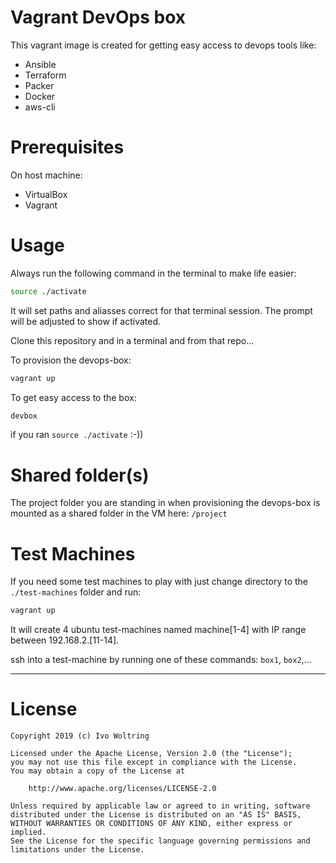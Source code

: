 # Vagrant DevOps box

This vagrant image is created for getting easy access to devops tools like:

* Ansible
* Terraform
* Packer
* Docker
* aws-cli

# Prerequisites

On host machine:
* VirtualBox 
* Vagrant 

# Usage

Always run the following command in the terminal to make life easier:

```bash
source ./activate
```
It will set paths and aliasses correct for that terminal session. 
The prompt will be adjusted to show if activated.

Clone this repository and in a terminal and from that repo...

To provision the devops-box:

```bash
vagrant up
```

To get easy access to the box:

```bash
devbox
```

if you ran `source ./activate` :-))

# Shared folder(s)

The project folder you are standing in when provisioning the devops-box
is mounted as a shared folder in the VM here: `/project`


# Test Machines

If you need some test machines to play with just change directory to the 
`./test-machines` folder and run:

```bash
vagrant up
```

It will create 4 ubuntu test-machines named machine[1-4] with
IP range between 192.168.2.[11-14].

ssh into a test-machine by running one of these commands: `box1`, `box2`,...

---
# License

    Copyright 2019 (c) Ivo Woltring

    Licensed under the Apache License, Version 2.0 (the "License");
    you may not use this file except in compliance with the License.
    You may obtain a copy of the License at

        http://www.apache.org/licenses/LICENSE-2.0

    Unless required by applicable law or agreed to in writing, software
    distributed under the License is distributed on an "AS IS" BASIS,
    WITHOUT WARRANTIES OR CONDITIONS OF ANY KIND, either express or implied.
    See the License for the specific language governing permissions and
    limitations under the License.

